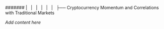 ####### |   |   |   |   |   |   ├── Cryptocurrency Momentum and Correlations with Traditional Markets

*Add content here*